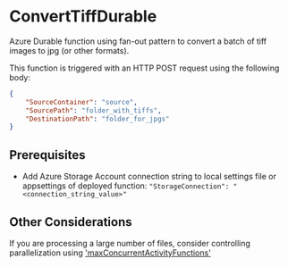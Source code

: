 # ConvertTiffDurable
Azure Durable function using fan-out pattern to convert a batch of tiff images to jpg (or other formats).

This function is triggered with an HTTP POST request using the following body:

```JSON
{
    "SourceContainer": "source",
    "SourcePath": "folder_with_tiffs",
    "DestinationPath": "folder_for_jpgs"
}
```

## Prerequisites
- Add Azure Storage Account connection string to local settings file or appsettings of deployed function: `"StorageConnection": "<connection_string_value>"`

## Other Considerations
If you are processing a large number of files, consider controlling parallelization using ['maxConcurrentActivityFunctions'](https://learn.microsoft.com/en-us/azure/azure-functions/durable/durable-functions-bindings#hostjson-settings)
